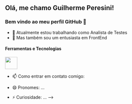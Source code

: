 <link rel="stylesheet" type='text/css' href="https://cdn.jsdelivr.net/gh/devicons/devicon@latest/devicon.min.css" />

## Olá, me chamo Guilherme Peresini! 
### Bem vindo ao meu perfil GitHub 👋

- 🔭 Atualmente estou trabalhando como Analista de Testes
- 🌱 Mas também sou um entusiasta em FrontEnd

#### Ferramentas e Tecnologias

<img src="https://cdn.jsdelivr.net/gh/devicons/devicon@latest/icons/cypressio/cypressio-line.svg" width="40" height="40"/>
          
          
          


- 📫 Como entrar em contato comigo:
  
- 😄 Pronomes: ...
- ⚡ Curiosidade: ...
-->
